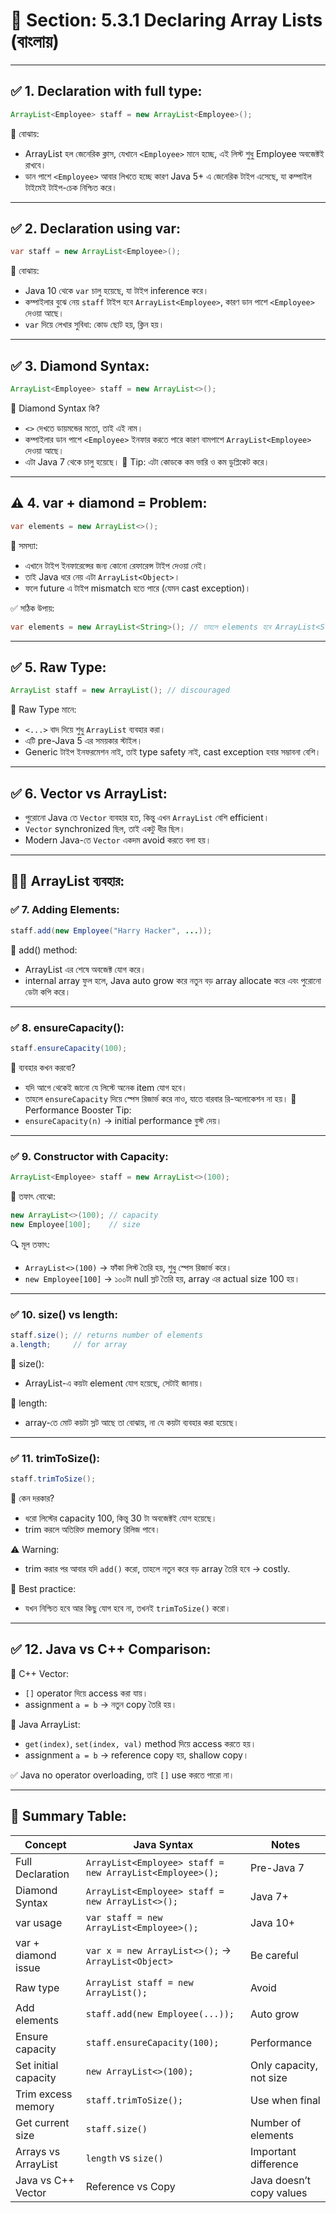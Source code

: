 
# 🔢 Section: 5.3.1 Declaring Array Lists (বাংলায়)

---

## ✅ 1. Declaration with full type:
```java
ArrayList<Employee> staff = new ArrayList<Employee>();
```
📌 বোঝায়:
- ArrayList হল জেনেরিক ক্লাস, যেখানে `<Employee>` মানে হচ্ছে, এই লিস্ট শুধু Employee অবজেক্টই রাখবে।
- ডান পাশে `<Employee>` আবার লিখতে হচ্ছে কারণ Java 5+ এ জেনেরিক টাইপ এসেছে, যা কম্পাইল টাইমেই টাইপ-চেক নিশ্চিত করে।

---

## ✅ 2. Declaration using var:
```java
var staff = new ArrayList<Employee>();
```
📌 বোঝায়:
- Java 10 থেকে `var` চালু হয়েছে, যা টাইপ inference করে।
- কম্পাইলার বুঝে নেয় `staff` টাইপ হবে `ArrayList<Employee>`, কারণ ডান পাশে `<Employee>` দেওয়া আছে।
- `var` দিয়ে লেখার সুবিধা: কোড ছোট হয়, ক্লিন হয়।

---

## ✅ 3. Diamond Syntax:
```java
ArrayList<Employee> staff = new ArrayList<>();
```
📌 Diamond Syntax কি?
- `<>` দেখতে ডায়মন্ডের মতো, তাই এই নাম।
- কম্পাইলার ডান পাশে `<Employee>` ইনফার করতে পারে কারণ বামপাশে `ArrayList<Employee>` দেওয়া আছে।
- এটা Java 7 থেকে চালু হয়েছে।
🧠 Tip: এটা কোডকে কম ভারি ও কম ডুপ্লিকেট করে।

---

## ⚠️ 4. var + diamond = Problem:
```java
var elements = new ArrayList<>();
```
📌 সমস্যা:
- এখানে টাইপ ইনফারেন্সের জন্য কোনো রেফারেন্স টাইপ দেওয়া নেই।
- তাই Java ধরে নেয় এটা `ArrayList<Object>`।
- ফলে future এ টাইপ mismatch হতে পারে (যেমন cast exception)।

✅ সঠিক উপায়:
```java
var elements = new ArrayList<String>(); // তাহলে elements হবে ArrayList<String>
```

---

## ✅ 5. Raw Type:
```java
ArrayList staff = new ArrayList(); // discouraged
```
📌 Raw Type মানে:
- `<...>` বাদ দিয়ে শুধু `ArrayList` ব্যবহার করা।
- এটি pre-Java 5 এর সময়কার স্টাইল।
- Generic টাইপ ইনফরমেশন নাই, তাই type safety নাই, cast exception হবার সম্ভাবনা বেশি।

---

## ✅ 6. Vector vs ArrayList:
- পুরোনো Java তে `Vector` ব্যবহার হত, কিন্তু এখন `ArrayList` বেশি efficient।
- `Vector` synchronized ছিল, তাই একটু ধীর ছিল।
- Modern Java-তে `Vector` একদম avoid করতে বলা হয়।

---

## 🧑‍💼 ArrayList ব্যবহার:

### ✅ 7. Adding Elements:
```java
staff.add(new Employee("Harry Hacker", ...));
```
📌 add() method:
- ArrayList এর শেষে অবজেক্ট যোগ করে।
- internal array ফুল হলে, Java auto grow করে নতুন বড় array allocate করে এবং পুরোনো ডেটা কপি করে।

---

### ✅ 8. ensureCapacity():
```java
staff.ensureCapacity(100);
```
📌 ব্যবহার কখন করবো?
- যদি আগে থেকেই জানো যে লিস্টে অনেক item যোগ হবে।
- তাহলে `ensureCapacity` দিয়ে স্পেস রিজার্ভ করে নাও, যাতে বারবার রি-অলোকেশন না হয়।
🧠 Performance Booster Tip:
- `ensureCapacity(n)` → initial performance বুস্ট দেয়।

---

### ✅ 9. Constructor with Capacity:
```java
ArrayList<Employee> staff = new ArrayList<>(100);
```
📌 তফাৎ বোঝো:
```java
new ArrayList<>(100); // capacity
new Employee[100];    // size
```
🔍 মূল তফাৎ:
- `ArrayList<>(100)` → ফাঁকা লিস্ট তৈরি হয়, শুধু স্পেস রিজার্ভ করে।
- `new Employee[100]` → ১০০টা null স্লট তৈরি হয়, array এর actual size 100 হয়।

---

### ✅ 10. size() vs length:
```java
staff.size(); // returns number of elements
a.length;     // for array
```
📌 size():
- ArrayList-এ কয়টা element যোগ হয়েছে, সেটাই জানায়।

📌 length:
- array-তে মোট কয়টা স্লট আছে তা বোঝায়, না যে কয়টা ব্যবহার করা হয়েছে।

---

### ✅ 11. trimToSize():
```java
staff.trimToSize();
```
📌 কেন দরকার?
- ধরো লিস্টের capacity 100, কিন্তু 30 টা অবজেক্টই যোগ হয়েছে।
- trim করলে অতিরিক্ত memory রিলিজ পাবে।

⚠️ Warning:
- trim করার পর আবার যদি `add()` করো, তাহলে নতুন করে বড় array তৈরি হবে → costly.

🧠 Best practice:
- যখন নিশ্চিত হবে আর কিছু যোগ হবে না, তখনই `trimToSize()` করো।

---

## ✅ 12. Java vs C++ Comparison:

📌 C++ Vector:
- `[]` operator দিয়ে access করা যায়।
- assignment `a = b` → নতুন copy তৈরি হয়।

📌 Java ArrayList:
- `get(index)`, `set(index, val)` method দিয়ে access করতে হয়।
- assignment `a = b` → reference copy হয়, shallow copy।

✅ Java no operator overloading, তাই `[]` use করতে পারো না।

---

## 📘 Summary Table:

| Concept               | Java Syntax                                    | Notes                            |
|-----------------------|------------------------------------------------|----------------------------------|
| Full Declaration      | `ArrayList<Employee> staff = new ArrayList<Employee>();` | Pre-Java 7                      |
| Diamond Syntax        | `ArrayList<Employee> staff = new ArrayList<>();` | Java 7+                          |
| var usage             | `var staff = new ArrayList<Employee>();`       | Java 10+                         |
| var + diamond issue   | `var x = new ArrayList<>();` → `ArrayList<Object>` | Be careful                      |
| Raw type              | `ArrayList staff = new ArrayList();`           | Avoid                            |
| Add elements          | `staff.add(new Employee(...));`                | Auto grow                        |
| Ensure capacity       | `staff.ensureCapacity(100);`                   | Performance                      |
| Set initial capacity  | `new ArrayList<>(100);`                        | Only capacity, not size          |
| Trim excess memory    | `staff.trimToSize();`                          | Use when final                   |
| Get current size      | `staff.size()`                                 | Number of elements               |
| Arrays vs ArrayList   | `length` vs `size()`                           | Important difference             |
| Java vs C++ Vector    | Reference vs Copy                              | Java doesn’t copy values         |

